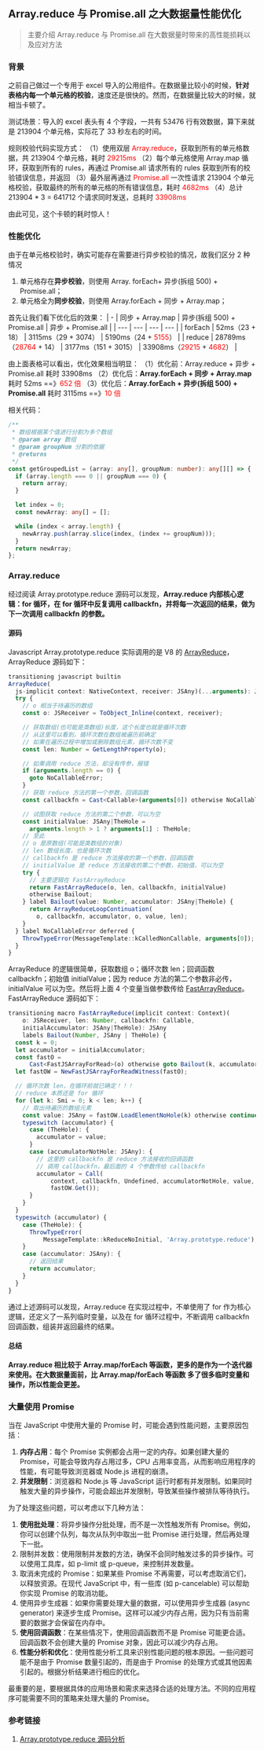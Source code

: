 ## Array.reduce 与 Promise.all 之大数据量性能优化

> 主要介绍 Array.reduce 与 Promise.all 在大数据量时带来的高性能损耗以及应对方法

### 背景

之前自己做过一个专用于 excel 导入的公用组件。在数据量比较小的时候，**针对表格内每一个单元格的校验**，速度还是很快的。然而，在数据量比较大的时候，就相当卡顿了。

测试场景：导入的 excel 表头有 4 个字段，一共有 53476 行有效数据，算下来就是 213904 个单元格，实际花了 33 秒左右的时间。

规则校验代码实现方式：
（1）使用双层 <span style="color: red">Array.reduce</span>，获取到所有的单元格数据，共 213904 个单元格，耗时 <span style="color: red">29215ms</span>
（2）每个单元格使用 Array.map 循环，获取到所有的 rules，再通过 Promise.all 请求所有的 rules 获取到所有的校验错误信息，并返回
（3）最外层再通过 <span style="color: red">Promise.all</span> 一次性请求 213904 个单元格校验，获取最终的所有的单元格的所有错误信息，耗时 <span style="color: red">4682ms</span>
（4）总计 213904 \* 3 = 641712 个请求同时发送，总耗时 <span style="color: red">33908ms</span>

由此可见，这个卡顿的耗时惊人！

### 性能优化

由于在单元格校验时，确实可能存在需要进行异步校验的情况，故我们区分 2 种情况

1. 单元格存在**异步校验**，则使用 Array. forEach+ 异步(拆组 500) + Promise.all；
2. 单元格全为**同步校验**，则使用 Array.forEach + 同步 + Array.map；

首先让我们看下优化后的效果：
| - | 同步 + Array.map | 异步(拆组 500) + Promise.all | 异步 + Promise.all |
| --- | --- | --- | --- |
| forEach | 52ms（23 + 18） | 3115ms（29 + 3074） | 5190ms（24 + <span style="color: red">5155</span>） |
| reduce | 28789ms（<span style="color: red">28764</span> + 14） | 3177ms（151 + 3015） | 33908ms（<span style="color: red">29215</span> + <span style="color: red">4682</span>） |

由上面表格可以看出，优化效果相当明显：
（1）优化前：Array.reduce + 异步 + Promise.all 耗时 33908ms
（2）优化后：**Array.forEach + 同步 + Array.map** 耗时 52ms ==》<span style="color: red">652 倍</span>
（3）优化后：**Array.forEach + 异步(拆组 500) + Promise.all** 耗时 3115ms ==》<span style="color: red">10 倍</span>

相关代码：

```ts
/**
 * 数组根据某个值进行分割为多个数组
 * @param array 数组
 * @param groupNum 分割的依据
 * @returns
 */
const getGroupedList = (array: any[], groupNum: number): any[][] => {
  if (array.length === 0 || groupNum === 0) {
    return array;
  }

  let index = 0;
  const newArray: any[] = [];

  while (index < array.length) {
    newArray.push(array.slice(index, (index += groupNum)));
  }
  return newArray;
};
```

### Array.reduce

经过阅读 Array.prototype.reduce 源码可以发现，**Array.reduce 内部核心逻辑：for 循环，在 for 循环中反复调用 callbackfn，并将每一次返回的结果，做为下一次调用 callbackfn 的参数。**

#### 源码

Javascript Array.prototype.reduce 实际调用的是 V8 的 [ArrayReduce](https://chromium.googlesource.com/v8/v8.git/+/refs/heads/9.0-lkgr/src/builtins/array-reduce.tq#161)，ArrayReduce 源码如下：

```ts
transitioning javascript builtin
ArrayReduce(
  js-implicit context: NativeContext, receiver: JSAny)(...arguments): JSAny {
  try {
    // o 相当于待遍历的数组
    const o: JSReceiver = ToObject_Inline(context, receiver);

    // 获取数组(也可能是类数组)长度，这个长度也就是循环次数
    // 从这里可以看到，循环次数在数组被遍历前确定
    // 如果在遍历过程中增加或删除数组元素，循环次数不变
    const len: Number = GetLengthProperty(o);

    // 如果调用 reduce 方法，却没有传参，报错
    if (arguments.length == 0) {
      goto NoCallableError;
    }
    // 获取 reduce 方法的第一个参数，回调函数
    const callbackfn = Cast<Callable>(arguments[0]) otherwise NoCallableError;

    // 试图获取 reduce 方法的第二个参数，可以为空
    const initialValue: JSAny|TheHole =
      arguments.length > 1 ? arguments[1] : TheHole;
    // 至此
    // o 是原数组(可能是类数组的对象)
    // len 数组长度，也是循环次数
    // callbackfn 是 reduce 方法接收的第一个参数，回调函数
    // initialValue 是 reduce 方法接收的第二个参数，初始值，可以为空
    try {
      // 主要逻辑在 FastArrayReduce
      return FastArrayReduce(o, len, callbackfn, initialValue)
      otherwise Bailout;
    } label Bailout(value: Number, accumulator: JSAny|TheHole) {
      return ArrayReduceLoopContinuation(
        o, callbackfn, accumulator, o, value, len);
    }
  } label NoCallableError deferred {
    ThrowTypeError(MessageTemplate::kCalledNonCallable, arguments[0]);
  }
}
```

ArrayReduce 的逻辑很简单，获取数组 o；循环次数 len；回调函数 callbackfn；初始值 initialValue；因为 reduce 方法的第二个参数非必传，initialValue 可以为空。然后将上面 4 个变量当做参数传给 [FastArrayReduce](https://chromium.googlesource.com/v8/v8.git/+/refs/heads/9.0-lkgr/src/builtins/array-reduce.tq#118)。FastArrayReduce 源码如下：

```ts
transitioning macro FastArrayReduce(implicit context: Context)(
    o: JSReceiver, len: Number, callbackfn: Callable,
    initialAccumulator: JSAny|TheHole): JSAny
    labels Bailout(Number, JSAny | TheHole) {
  const k = 0;
  let accumulator = initialAccumulator;
  const fastO =
      Cast<FastJSArrayForRead>(o) otherwise goto Bailout(k, accumulator);
  let fastOW = NewFastJSArrayForReadWitness(fastO);

  // 循环次数 len，在循环前就已确定！！！
  // reduce 本质还是 for 循环
  for (let k: Smi = 0; k < len; k++) {
    // 取出待遍历的数组元素
    const value: JSAny = fastOW.LoadElementNoHole(k) otherwise continue;
    typeswitch (accumulator) {
      case (TheHole): {
        accumulator = value;
      }
      case (accumulatorNotHole: JSAny): {
        // 这里的 callbackfn 是 reduce 方法接收的回调函数
        // 调用 callbackfn，最后面的 4 个参数传给 callbackfn
        accumulator = Call(
            context, callbackfn, Undefined, accumulatorNotHole, value, k,
            fastOW.Get());
      }
    }
  }
  typeswitch (accumulator) {
    case (TheHole): {
      ThrowTypeError(
          MessageTemplate::kReduceNoInitial, 'Array.prototype.reduce');
    }
    case (accumulator: JSAny): {
      // 返回结果
      return accumulator;
    }
  }
}
```

通过上述源码可以发现，Array.reduce 在实现过程中，不单使用了 for 作为核心逻辑，还定义了一系列临时变量，以及在 for 循环过程中，不断调用 callbackfn 回调函数，组装并返回最终的结果。

#### 总结

**Array.reduce 相比较于 Array.map/forEach 等函数，更多的是作为一个迭代器来使用。在大数据量面前，比 Array.map/forEach 等函数 多了很多临时变量和操作，所以性能会更差。**

### 大量使用 Promise

当在 JavaScript 中使用大量的 Promise 时，可能会遇到性能问题，主要原因包括：

1. **内存占用**：每个 Promise 实例都会占用一定的内存。如果创建大量的 Promise，可能会导致内存占用过多，CPU 占用率变高，从而影响应用程序的性能，有可能导致浏览器或 Node.js 进程的崩溃。
2. **并发限制**：浏览器和 Node.js 等 JavaScript 运行时都有并发限制。如果同时触发大量的异步操作，可能会超出并发限制，导致某些操作被排队等待执行。

为了处理这些问题，可以考虑以下几种方法：

1. **使用批处理**：将异步操作分批处理，而不是一次性触发所有 Promise。例如，你可以创建个队列，每次从队列中取出一批 Promise 进行处理，然后再处理下一批。
2. 限制并发数：使用限制并发数的方法，确保不会同时触发过多的异步操作。可以使用工具库，如 p-limit 或 p-queue，来控制并发数量。
3. 取消未完成的 Promise：如果某些 Promise 不再需要，可以考虑取消它们，以释放资源。在现代 JavaScript 中，有一些库 (如 p-cancelable) 可以帮助你实现 Promise 的取消功能。
4. 使用异步生成器：如果你需要处理大量的数据，可以使用异步生成器 (async generator) 来逐步生成 Promise。这样可以减少内存占用，因为只有当前需要的数据才会保留在内存中。
5. **使用回调函数**：在某些情况下，使用回调函数而不是 Promise 可能更合适。回调函数不会创建大量的 Promise 对象，因此可以减少内存占用。
6. **性能分析和优化**：使用性能分析工具来识别性能问题的根本原因。一些问题可能不是由于 Promise 数量引起的，而是由于 Promise 的处理方式或其他因素引起的。根据分析结果进行相应的优化。

最重要的是，要根据具体的应用场景和需求来选择合适的处理方法。不同的应用程序可能需要不同的策略来处理大量的 Promise。

### 参考链接

1. [Array.prototype.reduce 源码分析](https://zhuanlan.zhihu.com/p/374376900)
